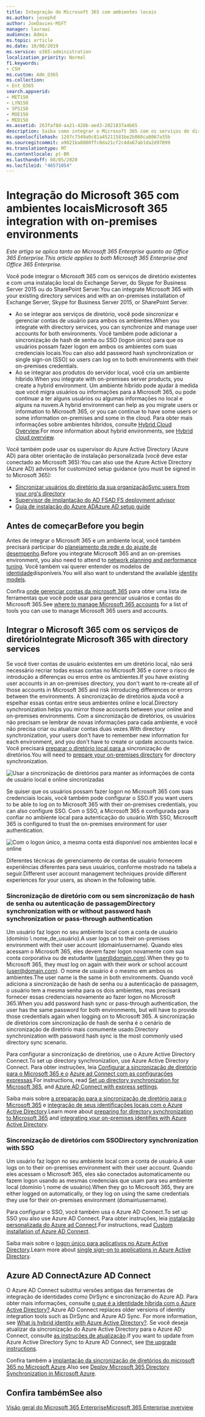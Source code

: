 ```yaml
---
title: Integração do Microsoft 365 com ambientes locais
ms.author: josephd
author: JoeDavies-MSFT
manager: laurawi
audience: Admin
ms.topic: article
ms.date: 10/08/2019
ms.service: o365-administration
localization_priority: Normal
f1.keywords:
- CSH
ms.custom: Adm_O365
ms.collection:
- Ent_O365
search.appverid:
- MET150
- LYN150
- SPS150
- MOE150
- MED150
ms.assetid: 263faf8d-aa21-428b-aed3-2021837a4b65
description: Saiba como integrar o Microsoft 365 com os serviços de diretório existentes.
ms.openlocfilehash: 1207c7549a0c81a45211581be2b068ca8067a35b
ms.sourcegitcommit: a9021ba0800ffc0da21cf2c4da67ab1da2d97099
ms.translationtype: MT
ms.contentlocale: pt-BR
ms.lasthandoff: 08/05/2020
ms.locfileid: "46571054"
---
```

# <a name="microsoft-365-integration-with-on-premises-environments"></a><span data-ttu-id="104bf-103">Integração do Microsoft 365 com ambientes locais</span><span class="sxs-lookup"><span data-stu-id="104bf-103">Microsoft 365 integration with on-premises environments</span></span>

<span data-ttu-id="104bf-104">*Este artigo se aplica tanto ao Microsoft 365 Enterprise quanto ao Office 365 Enterprise.*</span><span class="sxs-lookup"><span data-stu-id="104bf-104">*This article applies to both Microsoft 365 Enterprise and Office 365 Enterprise.*</span></span>

<span data-ttu-id="104bf-105">Você pode integrar o Microsoft 365 com os serviços de diretório existentes e com uma instalação local do Exchange Server, do Skype for Business Server 2015 ou do SharePoint Server.</span><span class="sxs-lookup"><span data-stu-id="104bf-105">You can integrate Microsoft 365 with your existing directory services and with an on-premises installation of Exchange Server, Skype for Business Server 2015, or SharePoint Server.</span></span>
  
 - <span data-ttu-id="104bf-106">Ao se integrar aos serviços de diretório, você pode sincronizar e gerenciar contas de usuário para ambos os ambientes.</span><span class="sxs-lookup"><span data-stu-id="104bf-106">When you integrate with directory services, you can synchronize and manage user accounts for both environments.</span></span> <span data-ttu-id="104bf-107">Você também pode adicionar a sincronização de hash de senha ou SSO (logon único) para que os usuários possam fazer logon em ambos os ambientes com suas credenciais locais.</span><span class="sxs-lookup"><span data-stu-id="104bf-107">You can also add password hash synchronization or single sign-on (SSO) so users can log on to both environments with their on-premises credentials.</span></span>
 - <span data-ttu-id="104bf-108">Ao se integrar aos produtos do servidor local, você cria um ambiente híbrido.</span><span class="sxs-lookup"><span data-stu-id="104bf-108">When you integrate with on-premises server products, you create a hybrid environment.</span></span> <span data-ttu-id="104bf-109">Um ambiente híbrido pode ajudar à medida que você migra usuários ou informações para a Microsoft 365, ou pode continuar a ter alguns usuários ou algumas informações no local e alguns na nuvem.</span><span class="sxs-lookup"><span data-stu-id="104bf-109">A hybrid environment can help as you migrate users or information to Microsoft 365, or you can continue to have some users or some information on-premises and some in the cloud.</span></span> <span data-ttu-id="104bf-110">Para obter mais informações sobre ambientes híbridos, consulte [Hybrid Cloud Overview](https://docs.microsoft.com/Office365/Enterprise/hybrid-cloud-overview).</span><span class="sxs-lookup"><span data-stu-id="104bf-110">For more information about hybrid environments, see [Hybrid cloud overview](https://docs.microsoft.com/Office365/Enterprise/hybrid-cloud-overview).</span></span>

<span data-ttu-id="104bf-111">Você também pode usar os supervisor do Azure Active Directory (Azure AD) para obter orientação de instalação personalizada (você deve estar conectado ao Microsoft 365):</span><span class="sxs-lookup"><span data-stu-id="104bf-111">You can also use the Azure Active Directory (Azure AD) advisors for customized setup guidance (you must be signed in to Microsoft 365):</span></span>

- [<span data-ttu-id="104bf-112">Sincronizar usuários do diretório da sua organização</span><span class="sxs-lookup"><span data-stu-id="104bf-112">Sync users from your org's directory</span></span>](https://aka.ms/aadconnectpwsync)
- [<span data-ttu-id="104bf-113">Supervisor de implantação do AD FS</span><span class="sxs-lookup"><span data-stu-id="104bf-113">AD FS deployment advisor</span></span>](https://aka.ms/adfsguidance)
- [<span data-ttu-id="104bf-114">Guia de instalação do Azure AD</span><span class="sxs-lookup"><span data-stu-id="104bf-114">Azure AD setup guide</span></span>](https://aka.ms/aadpguidance)
   
## <a name="before-you-begin"></a><span data-ttu-id="104bf-115">Antes de começar</span><span class="sxs-lookup"><span data-stu-id="104bf-115">Before you begin</span></span>

<span data-ttu-id="104bf-116">Antes de integrar o Microsoft 365 e um ambiente local, você também precisará participar do [planejamento de rede e do ajuste de desempenho](network-planning-and-performance.md).</span><span class="sxs-lookup"><span data-stu-id="104bf-116">Before you integrate Microsoft 365 and an on-premises environment, you also need to attend to [network planning and performance tuning](network-planning-and-performance.md).</span></span> <span data-ttu-id="104bf-117">Você também vai querer entender os modelos de [identidade](about-office-365-identity.md)disponíveis.</span><span class="sxs-lookup"><span data-stu-id="104bf-117">You will also want to understand the available [identity models](about-office-365-identity.md).</span></span> 

<span data-ttu-id="104bf-118">Confira [onde gerenciar contas da microsoft 365](manage-office-365-accounts.md) para obter uma lista de ferramentas que você pode usar para gerenciar usuários e contas do Microsoft 365.</span><span class="sxs-lookup"><span data-stu-id="104bf-118">See [where to manage Microsoft 365 accounts](manage-office-365-accounts.md) for a list of tools you can use to manage Microsoft 365 users and accounts.</span></span> 
  
## <a name="integrate-microsoft-365-with-directory-services"></a><span data-ttu-id="104bf-119">Integrar o Microsoft 365 com os serviços de diretório</span><span class="sxs-lookup"><span data-stu-id="104bf-119">Integrate Microsoft 365 with directory services</span></span>
<span data-ttu-id="104bf-120">Se você tiver contas de usuário existentes em um diretório local, não será necessário recriar todas essas contas no Microsoft 365 e correr o risco de introdução a diferenças ou erros entre os ambientes.</span><span class="sxs-lookup"><span data-stu-id="104bf-120">If you have existing user accounts in an on-premises directory, you don't want to re-create all of those accounts in Microsoft 365 and risk introducing differences or errors between the environments.</span></span> <span data-ttu-id="104bf-121">A sincronização de diretórios ajuda você a espelhar essas contas entre seus ambientes online e local.</span><span class="sxs-lookup"><span data-stu-id="104bf-121">Directory synchronization helps you mirror those accounts between your online and on-premises environments.</span></span> <span data-ttu-id="104bf-122">Com a sincronização de diretórios, os usuários não precisam se lembrar de novas informações para cada ambiente, e você não precisa criar ou atualizar contas duas vezes.</span><span class="sxs-lookup"><span data-stu-id="104bf-122">With directory synchronization, your users don't have to remember new information for each environment, and you don't have to create or update accounts twice.</span></span> <span data-ttu-id="104bf-123">Você precisará [preparar o diretório local para a](prepare-for-directory-synchronization.md) sincronização de diretórios.</span><span class="sxs-lookup"><span data-stu-id="104bf-123">You will need to [prepare your on-premises directory](prepare-for-directory-synchronization.md) for directory synchronization.</span></span>
  
![Usar a sincronização de diretórios para manter as informações de conta de usuário local e online sincronizadas](media/a64af0d0-9be6-46b1-8727-277e683abf5e.png)
  
<span data-ttu-id="104bf-125">Se quiser que os usuários possam fazer logon no Microsoft 365 com suas credenciais locais, você também pode configurar o SSO.</span><span class="sxs-lookup"><span data-stu-id="104bf-125">If you want users to be able to log on to Microsoft 365 with their on-premises credentials, you can also configure SSO.</span></span> <span data-ttu-id="104bf-126">Com o SSO, a Microsoft 365 é configurada para confiar no ambiente local para autenticação do usuário.</span><span class="sxs-lookup"><span data-stu-id="104bf-126">With SSO, Microsoft 365 is configured to trust the on-premises environment for user authentication.</span></span>
  
![Com o logon único, a mesma conta está disponível nos ambientes local e online](media/d76235f2-8a53-405e-b8ef-dfa4cfc208b8.png)
  
<span data-ttu-id="104bf-128">Diferentes técnicas de gerenciamento de contas de usuário fornecem experiências diferentes para seus usuários, conforme mostrado na tabela a seguir.</span><span class="sxs-lookup"><span data-stu-id="104bf-128">Different user account management techniques provide different experiences for your users, as shown in the following table.</span></span>
 
### <a name="directory-synchronization-with-or-without-password-hash-synchronization-or-pass-through-authentication"></a><span data-ttu-id="104bf-129">Sincronização de diretório com ou sem sincronização de hash de senha ou autenticação de passagem</span><span class="sxs-lookup"><span data-stu-id="104bf-129">Directory synchronization with or without password hash synchronization or pass-through authentication</span></span>

<span data-ttu-id="104bf-130">Um usuário faz logon no seu ambiente local com a conta de usuário (domínio \ nome_de_usuário).</span><span class="sxs-lookup"><span data-stu-id="104bf-130">A user logs on to their on-premises environment with their user account (domain\username).</span></span> <span data-ttu-id="104bf-131">Quando eles acessam o Microsoft 365, eles devem fazer logon novamente com sua conta corporativa ou de estudante (user@domain.com).</span><span class="sxs-lookup"><span data-stu-id="104bf-131">When they go to Microsoft 365, they must log on again with their work or school account (user@domain.com).</span></span> <span data-ttu-id="104bf-132">O nome de usuário é o mesmo em ambos os ambientes.</span><span class="sxs-lookup"><span data-stu-id="104bf-132">The user name is the same in both environments.</span></span> <span data-ttu-id="104bf-133">Quando você adiciona a sincronização de hash de senha ou a autenticação de passagem, o usuário tem a mesma senha para os dois ambientes, mas precisará fornecer essas credenciais novamente ao fazer logon no Microsoft 365.</span><span class="sxs-lookup"><span data-stu-id="104bf-133">When you add password hash sync or pass-through authentication, the user has the same password for both environments, but will have to provide those credentials again when logging on to Microsoft 365.</span></span> <span data-ttu-id="104bf-134">A sincronização de diretórios com sincronização de hash de senha é o cenário de sincronização de diretório mais comumente usado.</span><span class="sxs-lookup"><span data-stu-id="104bf-134">Directory synchronization with password hash sync is the most commonly used directory sync scenario.</span></span>

<span data-ttu-id="104bf-135">Para configurar a sincronização de diretórios, use o Azure Active Directory Connect.</span><span class="sxs-lookup"><span data-stu-id="104bf-135">To set up directory synchronization, use Azure Active Directory Connect.</span></span> <span data-ttu-id="104bf-136">Para obter instruções, leia [Configurar a sincronização de diretório para o Microsoft 365 e o](set-up-directory-synchronization.md) [Azure ad Connect com as configurações expressas](https://go.microsoft.com/fwlink/p/?LinkId=698537).</span><span class="sxs-lookup"><span data-stu-id="104bf-136">For instructions, read [Set up directory synchronization for Microsoft 365](set-up-directory-synchronization.md), and [Azure AD Connect with express settings](https://go.microsoft.com/fwlink/p/?LinkId=698537).</span></span>

<span data-ttu-id="104bf-137">Saiba mais sobre [a preparação para a sincronização de diretório para o Microsoft 365](prepare-for-directory-synchronization.md) e [integração de seus identificações locais com o Azure Active Directory](https://go.microsoft.com/fwlink/?LinkId=518101).</span><span class="sxs-lookup"><span data-stu-id="104bf-137">Learn more about [preparing for directory synchronization to Microsoft 365](prepare-for-directory-synchronization.md) and [integrating your on-premises identifies with Azure Active Directory](https://go.microsoft.com/fwlink/?LinkId=518101).</span></span>

### <a name="directory-synchronization-with-sso"></a><span data-ttu-id="104bf-138">Sincronização de diretórios com SSO</span><span class="sxs-lookup"><span data-stu-id="104bf-138">Directory synchronization with SSO</span></span>

<span data-ttu-id="104bf-139">Um usuário faz logon no seu ambiente local com a conta de usuário.</span><span class="sxs-lookup"><span data-stu-id="104bf-139">A user logs on to their on-premises environment with their user account.</span></span> <span data-ttu-id="104bf-140">Quando eles acessam o Microsoft 365, eles são conectados automaticamente ou fazem logon usando as mesmas credenciais que usam para seu ambiente local (domínio \ nome de usuário).</span><span class="sxs-lookup"><span data-stu-id="104bf-140">When they go to Microsoft 365, they are either logged on automatically, or they log on using the same credentials they use for their on-premises environment (domain\username).</span></span>

<span data-ttu-id="104bf-141">Para configurar o SSO, você também usa o Azure AD Connect.</span><span class="sxs-lookup"><span data-stu-id="104bf-141">To set up SSO you also use Azure AD Connect.</span></span> <span data-ttu-id="104bf-142">Para obter instruções, leia [instalação personalizada do Azure ad Connect](https://go.microsoft.com/fwlink/p/?LinkID=698430).</span><span class="sxs-lookup"><span data-stu-id="104bf-142">For instructions, read [Custom installation of Azure AD Connect](https://go.microsoft.com/fwlink/p/?LinkID=698430).</span></span>

<span data-ttu-id="104bf-143">Saiba mais sobre o [logon único para aplicativos no Azure Active Directory](https://go.microsoft.com/fwlink/p/?LinkId=698604).</span><span class="sxs-lookup"><span data-stu-id="104bf-143">Learn more about [single sign-on to applications in Azure Active Directory](https://go.microsoft.com/fwlink/p/?LinkId=698604).</span></span>

## <a name="azure-ad-connect"></a><span data-ttu-id="104bf-144">Azure AD Connect</span><span class="sxs-lookup"><span data-stu-id="104bf-144">Azure AD Connect</span></span>

<span data-ttu-id="104bf-145">O Azure AD Connect substitui versões antigas das ferramentas de integração de identidades como DirSync e sincronização do Azure AD. Para obter mais informações, consulte [o que é a identidade híbrida com o Azure Active Directory?](https://go.microsoft.com/fwlink/p/?LinkId=527969).</span><span class="sxs-lookup"><span data-stu-id="104bf-145">Azure AD Connect replaces older versions of identity integration tools such as DirSync and Azure AD Sync. For more information, see [What is hybrid identity with Azure Active Directory?](https://go.microsoft.com/fwlink/p/?LinkId=527969).</span></span> <span data-ttu-id="104bf-146">Se você deseja atualizar da sincronização do Azure Active Directory para o Azure AD Connect, consulte [as instruções de atualização](https://go.microsoft.com/fwlink/p/?LinkId=733240).</span><span class="sxs-lookup"><span data-stu-id="104bf-146">If you want to update from Azure Active Directory Sync to Azure AD Connect, see [the upgrade instructions](https://go.microsoft.com/fwlink/p/?LinkId=733240).</span></span> 

<span data-ttu-id="104bf-147">Confira também a [implantação da sincronização de diretórios do microsoft 365 no Microsoft Azure](https://go.microsoft.com/fwlink/?LinkId=517887).</span><span class="sxs-lookup"><span data-stu-id="104bf-147">Also see [Deploy Microsoft 365 Directory Synchronization in Microsoft Azure](https://go.microsoft.com/fwlink/?LinkId=517887).</span></span>

## <a name="see-also"></a><span data-ttu-id="104bf-148">Confira também</span><span class="sxs-lookup"><span data-stu-id="104bf-148">See also</span></span>

[<span data-ttu-id="104bf-149">Visão geral do Microsoft 365 Enterprise</span><span class="sxs-lookup"><span data-stu-id="104bf-149">Microsoft 365 Enterprise overview</span></span>](https://docs.microsoft.com/microsoft-365/enterprise/microsoft-365-overview)
